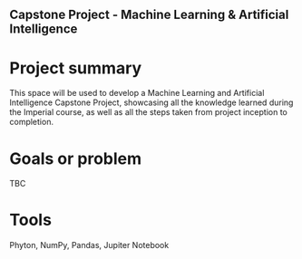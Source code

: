 ## Capstone Project - Machine Learning & Artificial Intelligence

# Project summary
This space will be used to develop a Machine Learning and Artificial Intelligence Capstone Project, showcasing all the knowledge learned during the Imperial course, as well as all the steps taken from project inception to completion. 

# Goals or problem
TBC

# Tools
Phyton, NumPy, Pandas, Jupiter Notebook
